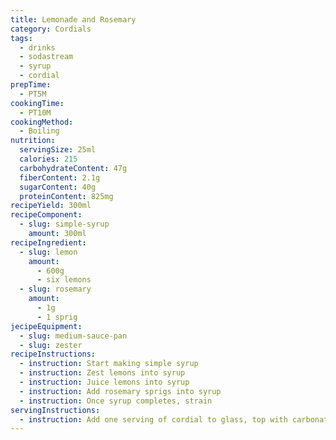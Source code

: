 ```yaml
---
title: Lemonade and Rosemary
category: Cordials
tags: 
  - drinks
  - sodastream
  - syrup
  - cordial
prepTime:
  - PT5M
cookingTime:
  - PT10M
cookingMethod:
  - Boiling
nutrition:
  servingSize: 25ml
  calories: 215
  carbohydrateContent: 47g
  fiberContent: 2.1g
  sugarContent: 40g
  proteinContent: 825mg
recipeYield: 300ml
recipeComponent:
  - slug: simple-syrup
    amount: 300ml
recipeIngredient:
  - slug: lemon
    amount:
      - 600g
      - six lemons
  - slug: rosemary
    amount:
      - 1g
      - 1 sprig
jecipeEquipment:
  - slug: medium-sauce-pan
  - slug: zester
recipeInstructions:
  - instruction: Start making simple syrup  
  - instruction: Zest lemons into syrup
  - instruction: Juice lemons into syrup
  - instruction: Add rosemary sprigs into syrup
  - instruction: Once syrup completes, strain
servingInstructions:
  - instruction: Add one serving of cordial to glass, top with carbonated water
---
```

